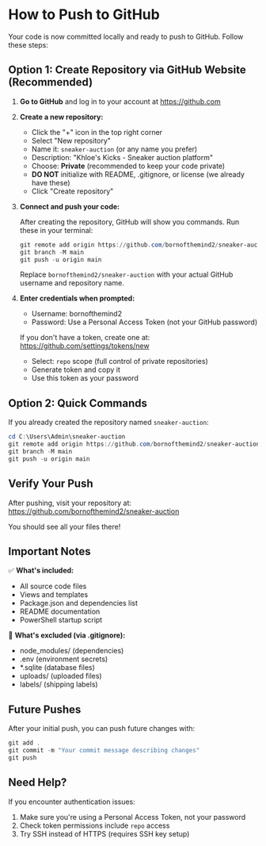 # How to Push to GitHub

Your code is now committed locally and ready to push to GitHub. Follow these steps:

## Option 1: Create Repository via GitHub Website (Recommended)

1. **Go to GitHub** and log in to your account at https://github.com

2. **Create a new repository:**
   - Click the "+" icon in the top right corner
   - Select "New repository"
   - Name it: `sneaker-auction` (or any name you prefer)
   - Description: "Khloe's Kicks - Sneaker auction platform"
   - Choose: **Private** (recommended to keep your code private)
   - **DO NOT** initialize with README, .gitignore, or license (we already have these)
   - Click "Create repository"

3. **Connect and push your code:**
   
   After creating the repository, GitHub will show you commands. Run these in your terminal:
   
   ```powershell
   git remote add origin https://github.com/bornofthemind2/sneaker-auction.git
   git branch -M main
   git push -u origin main
   ```
   
   Replace `bornofthemind2/sneaker-auction` with your actual GitHub username and repository name.

4. **Enter credentials when prompted:**
   - Username: bornofthemind2
   - Password: Use a Personal Access Token (not your GitHub password)
   
   If you don't have a token, create one at:
   https://github.com/settings/tokens/new
   - Select: `repo` scope (full control of private repositories)
   - Generate token and copy it
   - Use this token as your password

## Option 2: Quick Commands

If you already created the repository named `sneaker-auction`:

```powershell
cd C:\Users\Admin\sneaker-auction
git remote add origin https://github.com/bornofthemind2/sneaker-auction.git
git branch -M main
git push -u origin main
```

## Verify Your Push

After pushing, visit your repository at:
https://github.com/bornofthemind2/sneaker-auction

You should see all your files there!

## Important Notes

✅ **What's included:**
- All source code files
- Views and templates
- Package.json and dependencies list
- README documentation
- PowerShell startup script

🚫 **What's excluded (via .gitignore):**
- node_modules/ (dependencies)
- .env (environment secrets)
- *.sqlite (database files)
- uploads/ (uploaded files)
- labels/ (shipping labels)

## Future Pushes

After your initial push, you can push future changes with:

```powershell
git add .
git commit -m "Your commit message describing changes"
git push
```

## Need Help?

If you encounter authentication issues:
1. Make sure you're using a Personal Access Token, not your password
2. Check token permissions include `repo` access
3. Try SSH instead of HTTPS (requires SSH key setup)
